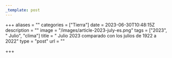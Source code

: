 ```yaml
---
_template: post
---
```




+++
aliases = ""
categories = ["Tierra"]
date = 2023-06-30T10:48:15Z
description = ""
image = "/images/article-2023-july-es.png"
tags = ["2023", " Julio", "clima"]
title = " Julio 2023 comparado con los julios de 1922 a 2022"
type = "post"
url = ""

+++

